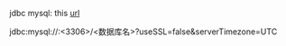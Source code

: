 jdbc mysql: this [url](https://dbschema.com/jdbc-driver/mysql.html?srsltid=AfmBOoqTBoH5QoEyVf7ohVjUOJqYbY1k2MEC0_dgrbSW3pYNrx-JbsHE)

jdbc:mysql://<localhost>:<3306>/<数据库名>?useSSL=false&serverTimezone=UTC